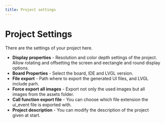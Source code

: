 ```yaml
---
title: Project settings
---
```


# Project Settings

There are the settings of your project here.

- **Display properties** - Resolution and color depth settings of the project. Allow rotating and offsetting the screen and eectangle and round display options.
- **Board Properties** - Select the board, IDE and LVGL version.
- **File export** - Path where to export the generated UI files, and LVGL include parh.
- **Force export all images** - Export not only the used images but all images from the assets folder.
- **Call function export file** - You can choose which file extension the ui_event file is exported with.
- **Project description** - You can modify the description of the project given at start.
